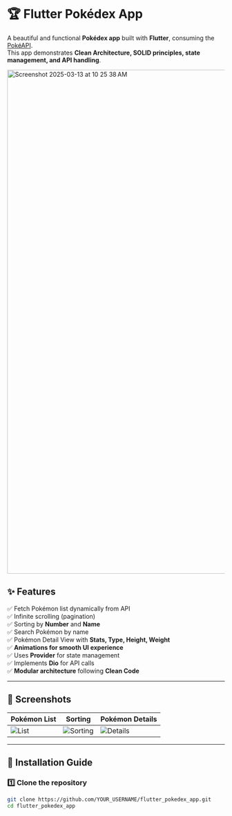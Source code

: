 # 🏆 Flutter Pokédex App

A beautiful and functional **Pokédex app** built with **Flutter**, consuming the [PokéAPI](https://pokeapi.co/).  
This app demonstrates **Clean Architecture, SOLID principles, state management, and API handling**.

<img width="1165" alt="Screenshot 2025-03-13 at 10 25 38 AM" src="https://github.com/user-attachments/assets/6643bd50-1fce-401e-94a1-9e6a8bce3ad1" />

## ✨ Features

✅ Fetch Pokémon list dynamically from API  
✅ Infinite scrolling (pagination)  
✅ Sorting by **Number** and **Name**  
✅ Search Pokémon by name  
✅ Pokémon Detail View with **Stats, Type, Height, Weight**  
✅ **Animations for smooth UI experience**  
✅ Uses **Provider** for state management  
✅ Implements **Dio** for API calls  
✅ **Modular architecture** following **Clean Code**

---

## 📸 Screenshots

| Pokémon List | Sorting | Pokémon Details |
|-------------|---------|----------------|
| ![List](assets/list.png) | ![Sorting](assets/sorting.png) | ![Details](assets/details.png) |

---

## 🚀 Installation Guide

### **1️⃣ Clone the repository**
```sh
git clone https://github.com/YOUR_USERNAME/flutter_pokedex_app.git
cd flutter_pokedex_app

